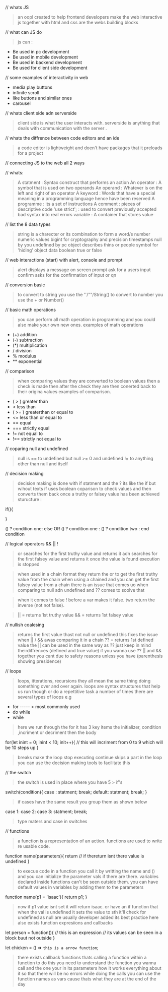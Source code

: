 // whats JS

> an oopl created to help frontend developers make the web interactive
> js  together with html and css are the webs building blocks

// what can JS do

> js can : 

* Be used in pc development
* Be used in mobile development
* Be used in backend development 
* Be used for client side development

// some examples of interactivity in web

* media play buttons
* infinite scroll
* like buttons and similar ones
* carousel

// whats client side adn serverside 

> client side is what the user interacts with.
> serverside is anything that deals with communication with the server .

// whats the diffrence between code editors and an ide

> a code editor is lightweight and doen't have packages that it preloads for a project


// connecting JS to the web all 2 ways

<script> 
    in html code
</script>

<script src= "#to JS doc"></script>

// whats:

> A statment : Syntax construct that performs an action
> An operator :  A symbol that is used on two operands
> An operand : Whatever is on the left and right of an operator
> A keyword : Words that have a special meaning in a programming language hence have been reserved
> A programme : its a set of instructions
> A comment : pieces of descriptive code
> 'use strict'; : used to convert previously accepted bad syntax into real errors
> variable : A container that stores value

// list the 8 data types

> string is a charecter or its combination to form a word/s
> number numeric values
> bigint for cryptography and precision timestamps
> null by you
> undefined by pc
> object describes thins or people
> symbol for 'hiding' object data
> boolean true or false

// web interactions (start) with alert, console and prompt

> alert displays a message on screen
> prompt ask for a users input
> confirm asks for the confirmation of input or qn

// conversion basic

> to convert to string you use the ''/""/String()
> to convert to number you use the + or  Number()

// basic math operations

> you can perform all math operation in programming and you could also make your own new ones.
> examples of math operations

* (+) addition
* (-) subtraction
* (*) multiplication
* / division
* % modulus
* ** exponential

// comparison

> when comparing values they are converted to boolean values then a check is made then after the check they are then conerted back to their origina values examples of comparison.

* ( > ) greater than
* < less than
* ( >= ) greaterthan or equal to
* <= less than or equal to
* == equal
* === strictly equal
* != not equal to
* !== strictly not equal to

// coparing null and undefined

> null is == to undefined but null >= 0 and undefined != to anything other than null and itself

// decision making

> decision making is done with if statment and the ? its like the if but wihout texts
> if uses boolean coparison to check values and then converts them back once a truthy or falsey value has been achieved
> sturucture : 

if(){

}

() ? condition one: else 
        OR
() ? condition one : () ? condition two : end condition

// logical operators && || !

> or searches for the first truthy value and returns it
> adn searches for the first falsey value and returns it
> once the value is found execution is stopped

> when used in a chain format they return the or to get the first truthy value from the chain 
> when using a chained and you can get the first falsey value from a chain
> there is an issue that comes uo when comparing to null adn undefined and  ?? comes to soolve that

> when it comes to false  ! before a var makes it false.
> two return the inverse (not not false).

> || = returns 1st truthy value
> && = returns 1st falsey value

// nullish coalesing

> returns the first value thast not null or undefined
> this fixes the issue when || / && awas comparing it in a chain
> ?? = returns 1st defined value
> the ||  can be used in the same way as  ??  just keep in mind theirdiffrences (defined and true value)
> if you wanna use ?? || and && together you cant due to safety reasons unless you have (parenthesis showing presidence) 

// loops

> loops, itterations, recursions they all mean the same thing doing something over and over again.
> loops are syntax structures that help us run though or do a repettitive task a number of times
> there are several types of loops e.g

* for ----- > most commonly used
* do while
* while

> here we run through the for 
> it has 3 key items 
> the initializer, condition ,incriment or decriment then the body

for(let inint = 0; inint < 10; init++){
    // this will incriment from 0 to 9 which will be 10 steps up
}

> breaks make the loop stop executing
> continue skips a part in the loop 
> you can use the decision making tools to facilitate this

// the switch 

> the switch is used in place where you have 5 > if's

switch(condition){
    case : 
        statment;
        break;
    default:
        statment;
        break;
}

> if cases have the same result you group them as shown below

case 1:
case 2:
case 3:
    statment;
    break;

> type maters and case in switches

// functions

> a function is a representation of an action.
> functions are used to write re usable code.

function name(parameters){
    return // if thereturn isnt there value is undefined
}

> to execue code in a function you call it by writting the name and () and you can initialize the parameter vals if there are there.
> variables declared inside functions can't be seen outside them.
> you can have default values in variables by adding them to the parameters

function name(p1 = 'isaac'){
    return p1;
}

> now if p1 value isnt set it will return isaac.
> or have an if function that when the val is undefined it sets the value to sth
> it'll check for undefined as null are usually developer added its best practice
> here also exists function expresiions and callbacks

let person = function(){
    // this is an expression 
    // its values can be seen in a block buut not outside
}

let chicken = () => `this is a arrow function`;

> there exists callback functions thats calling a function within a function to do this you need to understand the function you wanna call and the one your in its parameters how it works everything about it so that there will be no errors while doing the calls
> you can use the function names as vars cause thats what they are at the end of the day